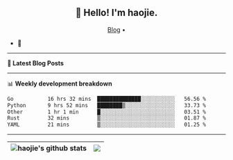 <h2 align="center">👋 Hello! I'm haojie.</h2>
<p align="center">
  <a href="https://aoyouer.com">Blog</a> •
</p>


- 🔭 


-------

**📝 Latest Blog Posts**


-------

📊 **Weekly development breakdown**
<!--START_SECTION:waka-->

```txt
Go           16 hrs 32 mins  ██████████████░░░░░░░░░░░   56.56 %
Python       9 hrs 52 mins   ████████▒░░░░░░░░░░░░░░░░   33.73 %
Other        1 hr 1 min      █░░░░░░░░░░░░░░░░░░░░░░░░   03.51 %
Rust         32 mins         ▒░░░░░░░░░░░░░░░░░░░░░░░░   01.87 %
YAML         21 mins         ▒░░░░░░░░░░░░░░░░░░░░░░░░   01.25 %
```

<!--END_SECTION:waka-->

-------



| <img align="center" src="https://github-readme-stats.vercel.app/api?username=haojie06&show_icons=true&theme=graywhite&show_icons=true&count_private=true&include_all_commits=true&hide_border=true" alt="haojie's github stats" /> | <img align="center" src="https://github-readme-stats.vercel.app/api/top-langs/?username=haojie06&layout=compact&theme=graywhite&hide_border=true&hide=css,html" /> |
| ------------- | ------------- |



